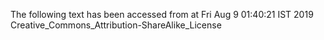 The following text has been accessed from at Fri Aug 9 01:40:21 IST 2019
Creative_Commons_Attribution-ShareAlike_License
